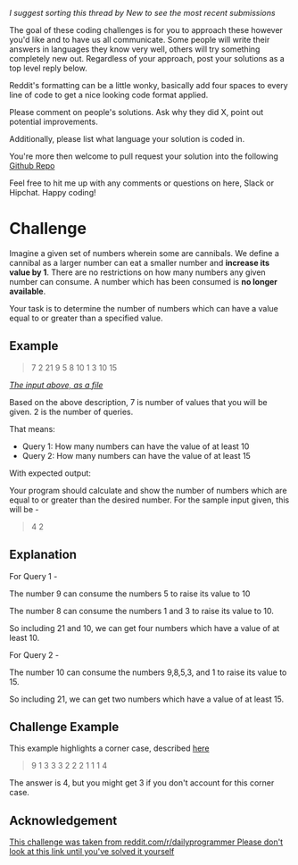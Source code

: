 _I suggest sorting this thread by *New* to see the most recent submissions_

The goal of these coding challenges is for you to approach these however you'd like and to have us all communicate. Some people will write their answers in languages they know very well, others will try something completely new out. Regardless of your approach, post your solutions as a top level reply below.

Reddit's formatting can be a little wonky, basically add four spaces to every line of code to get a nice looking code format applied.

Please comment on people's solutions. Ask why they did X, point out potential improvements.

Additionally, please list what language your solution is coded in.

You're more then welcome to pull request your solution into the following [Github Repo](https://github.com/GregHilston/Code-Foo)

Feel free to hit me up with any comments or questions on here, Slack or Hipchat. Happy coding!

# Challenge

Imagine a given set of numbers wherein some are cannibals. We define a cannibal as a larger number can eat a smaller number and **increase its value by 1**. There are no restrictions on how many numbers any given number can consume.   A number which has been consumed is **no longer available**.  

Your task is to determine the number of numbers which can have a value equal to or greater than a specified value.  
 
## Example

> 7 2
> 21 9 5 8 10 1 3
> 10 15

*[The input above, as a file](https://github.com/GregHilston/Code-Foo/blob/master/Challenges/challenge_17_cannibal_numbers/input_1.txt)*

Based on the above description, 7 is number of values that you will be given. 2 is the number of queries.

That means:

- Query 1: How many numbers can have the value of at least 10
- Query 2: How many numbers can have the value of at least 15

With expected output:

Your program should calculate and show the number of numbers which are equal to or greater than the desired number.  For the sample input given, this will be - 

> 4 2  

## Explanation

For Query 1 -

The number 9 can consume the numbers 5 to raise its value to 10

The number 8 can consume the numbers 1 and 3 to raise its value to 10.

So including 21 and 10, we can get four numbers which have a value of at least 10.

For Query 2 -

The number 10 can consume the numbers 9,8,5,3, and 1 to raise its value to 15.

So including 21, we can get two numbers which have a value of at least 15. 

## Challenge Example

This example highlights a corner case, described [here](https://www.reddit.com/r/dailyprogrammer/comments/76qk58/20171016_challenge_336_easy_cannibal_numbers/dohd68n/)

> 9 1
> 3 3 3 2 2 2 1 1 1
> 4

The answer is 4, but you might get 3 if you don't account for this corner case.

## Acknowledgement

[This challenge was taken from reddit.com/r/dailyprogrammer Please don't look at this link until you've solved it yourself](https://www.reddit.com/r/dailyprogrammer/comments/76qk58/20171016_challenge_336_easy_cannibal_numbers/)